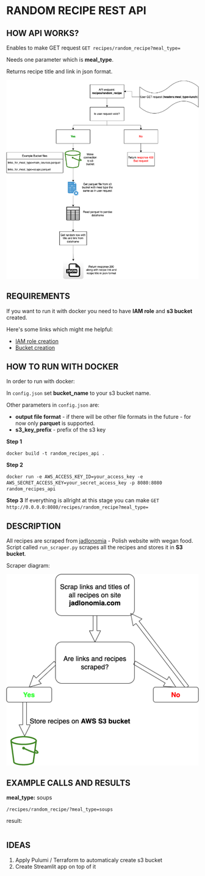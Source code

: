 # RANDOM RECIPE REST API


## HOW API WORKS?

Enables to make GET request
`GET recipes/random_recipe?meal_type=`

Needs one parameter which is **meal_type**.

Returns recipe title and link in json format.

![Image](https://github.com/Cloudy17g35/random-recipes-REST-API/blob/main/diagrams/APIdiagram.png)

## REQUIREMENTS
If you want to run it with docker you need to have **IAM role** and **s3 bucket** created.

Here's some links which might me helpful:

* [IAM role creation](https://docs.aws.amazon.com/IAM/latest/UserGuide/id_roles_create.html)
* [Bucket creation](https://docs.aws.amazon.com/AmazonS3/latest/userguide/creating-bucket.html)

## HOW TO RUN WITH DOCKER

In order to run with docker:

In `config.json` set **bucket_name** to your s3 bucket name.

Other parameters in `config.json` are:

* **output file format** - if there will be other file formats in the future - for now only **parquet** is supported.
* **s3_key_prefix** - prefix of the s3 key

**Step 1**


```
docker build -t random_recipes_api .
```


**Step 2**
```
docker run -e AWS_ACCESS_KEY_ID=your_access_key -e AWS_SECRET_ACCESS_KEY=your_secret_access_key -p 8080:8080 random_recipes_api
```

**Step 3**
If everything is allright at this stage you can make `GET http://0.0.0.0:8080/recipes/random_recipe?meal_type=`


## DESCRIPTION

All recipes are scraped from [jadlonomia](https://www.jadlonomia.com/ "jadlonomia") - Polish website with wegan food.
Script called `run_scraper.py` scrapes all the recipes and stores it in **S3 bucket**.

Scraper diagram:


![Image](https://github.com/Cloudy17g35/random-recipes-REST-API/blob/main/diagrams/Scraper_diagram.png)

## EXAMPLE CALLS AND RESULTS


**meal_type:** soups

```
/recipes/random_recipe/?meal_type=soups
```

result:
```

```

## IDEAS

1. Apply Pulumi / Terraform to automaticaly create s3 bucket
2. Create Streamlit app on top of it
